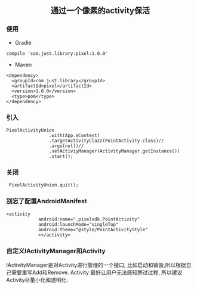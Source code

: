 ## <center/>通过一个像素的activity保活

### 使用
* Gradle

```
compile 'com.just.library:pixel:1.0.0'
```

* Maven

```
<dependency>
  <groupId>com.just.library</groupId>
  <artifactId>pixel</artifactId>
  <version>1.0.0</version>
  <type>pom</type>
</dependency>
```

### 引入
```
PixelActivityUnion
                .with(App.mContext)
                .targetActivityClazz(PointActivity.class)//
                .args(null)//
                .setActiviyManager(ActivityManager.getInstance())
                .start();
``` 
### 关闭
```
 PixelActivityUnion.quit();
```


### 别忘了配置AndroidManifest
```
<activity
            android:name=".pixelsdk.PointActivity"
            android:launchMode="singleTop"
            android:theme="@style/PointActivityStyle"
            ></activity>
```

### 自定义IActivityManager和Activity
IActivityManager是对Activity进行管理的一个接口, 比如启动和销毁,所以根据自己需要重写Add和Remove.
Activity 最好让用户无法感知整过过程, 所以建议Activity尽量小化和透明化.
